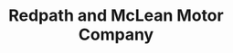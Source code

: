 ---
title: "Redpath and McLean Motor Company"
url: /edinburgh/redpath-and-mclean-motor-company/
shop: Autohaus
---